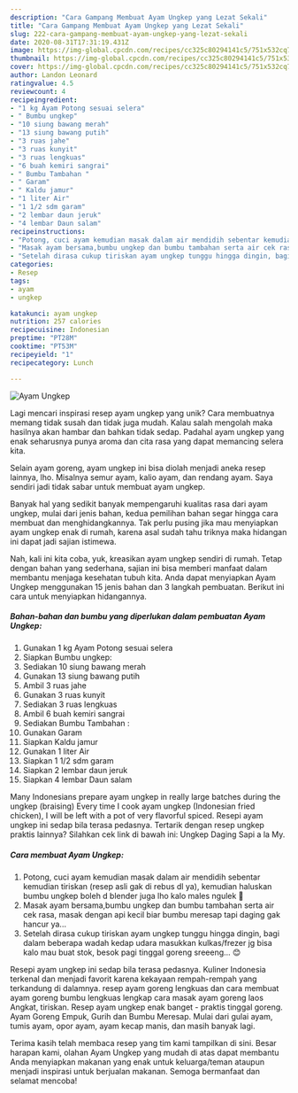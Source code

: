 ```yaml
---
description: "Cara Gampang Membuat Ayam Ungkep yang Lezat Sekali"
title: "Cara Gampang Membuat Ayam Ungkep yang Lezat Sekali"
slug: 222-cara-gampang-membuat-ayam-ungkep-yang-lezat-sekali
date: 2020-08-31T17:31:19.431Z
image: https://img-global.cpcdn.com/recipes/cc325c80294141c5/751x532cq70/ayam-ungkep-foto-resep-utama.jpg
thumbnail: https://img-global.cpcdn.com/recipes/cc325c80294141c5/751x532cq70/ayam-ungkep-foto-resep-utama.jpg
cover: https://img-global.cpcdn.com/recipes/cc325c80294141c5/751x532cq70/ayam-ungkep-foto-resep-utama.jpg
author: Landon Leonard
ratingvalue: 4.5
reviewcount: 4
recipeingredient:
- "1 kg Ayam Potong sesuai selera"
- " Bumbu ungkep"
- "10 siung bawang merah"
- "13 siung bawang putih"
- "3 ruas jahe"
- "3 ruas kunyit"
- "3 ruas lengkuas"
- "6 buah kemiri sangrai"
- " Bumbu Tambahan "
- " Garam"
- " Kaldu jamur"
- "1 liter Air"
- "1 1/2 sdm garam"
- "2 lembar daun jeruk"
- "4 lembar Daun salam"
recipeinstructions:
- "Potong, cuci ayam kemudian masak dalam air mendidih sebentar kemudian tiriskan (resep asli gak di rebus dl ya), kemudian haluskan bumbu ungkep boleh d blender juga lho kalo males ngulek 🤭"
- "Masak ayam bersama,bumbu ungkep dan bumbu tambahan serta air cek rasa, masak dengan api kecil biar bumbu meresap tapi daging gak hancur ya..."
- "Setelah dirasa cukup tiriskan ayam ungkep tunggu hingga dingin, bagi dalam beberapa wadah kedap udara masukkan kulkas/frezer jg bisa kalo mau buat stok, besok pagi tinggal goreng sreeeng... 😊"
categories:
- Resep
tags:
- ayam
- ungkep

katakunci: ayam ungkep 
nutrition: 257 calories
recipecuisine: Indonesian
preptime: "PT28M"
cooktime: "PT53M"
recipeyield: "1"
recipecategory: Lunch

---
```



![Ayam Ungkep](https://img-global.cpcdn.com/recipes/cc325c80294141c5/751x532cq70/ayam-ungkep-foto-resep-utama.jpg)

Lagi mencari inspirasi resep ayam ungkep yang unik? Cara membuatnya memang tidak susah dan tidak juga mudah. Kalau salah mengolah maka hasilnya akan hambar dan bahkan tidak sedap. Padahal ayam ungkep yang enak seharusnya punya aroma dan cita rasa yang dapat memancing selera kita.

Selain ayam goreng, ayam ungkep ini bisa diolah menjadi aneka resep lainnya, lho. Misalnya semur ayam, kalio ayam, dan rendang ayam. Saya sendiri jadi tidak sabar untuk membuat ayam ungkep.

Banyak hal yang sedikit banyak mempengaruhi kualitas rasa dari ayam ungkep, mulai dari jenis bahan, kedua pemilihan bahan segar hingga cara membuat dan menghidangkannya. Tak perlu pusing jika mau menyiapkan ayam ungkep enak di rumah, karena asal sudah tahu triknya maka hidangan ini dapat jadi sajian istimewa.


Nah, kali ini kita coba, yuk, kreasikan ayam ungkep sendiri di rumah. Tetap dengan bahan yang sederhana, sajian ini bisa memberi manfaat dalam membantu menjaga kesehatan tubuh kita. Anda dapat menyiapkan Ayam Ungkep menggunakan 15 jenis bahan dan 3 langkah pembuatan. Berikut ini cara untuk menyiapkan hidangannya.

<!--inarticleads1-->

##### Bahan-bahan dan bumbu yang diperlukan dalam pembuatan Ayam Ungkep:

1. Gunakan 1 kg Ayam Potong sesuai selera
1. Siapkan  Bumbu ungkep:
1. Sediakan 10 siung bawang merah
1. Gunakan 13 siung bawang putih
1. Ambil 3 ruas jahe
1. Gunakan 3 ruas kunyit
1. Sediakan 3 ruas lengkuas
1. Ambil 6 buah kemiri sangrai
1. Sediakan  Bumbu Tambahan :
1. Gunakan  Garam
1. Siapkan  Kaldu jamur
1. Gunakan 1 liter Air
1. Siapkan 1 1/2 sdm garam
1. Siapkan 2 lembar daun jeruk
1. Siapkan 4 lembar Daun salam


Many Indonesians prepare ayam ungkep in really large batches during the ungkep (braising) Every time I cook ayam ungkep (Indonesian fried chicken), I will be left with a pot of very flavorful spiced. Resepi ayam ungkep ini sedap bila terasa pedasnya. Tertarik dengan resep ungkep praktis lainnya? Silahkan cek link di bawah ini: Ungkep Daging Sapi a la My. 

<!--inarticleads2-->

##### Cara membuat Ayam Ungkep:

1. Potong, cuci ayam kemudian masak dalam air mendidih sebentar kemudian tiriskan (resep asli gak di rebus dl ya), kemudian haluskan bumbu ungkep boleh d blender juga lho kalo males ngulek 🤭
1. Masak ayam bersama,bumbu ungkep dan bumbu tambahan serta air cek rasa, masak dengan api kecil biar bumbu meresap tapi daging gak hancur ya...
1. Setelah dirasa cukup tiriskan ayam ungkep tunggu hingga dingin, bagi dalam beberapa wadah kedap udara masukkan kulkas/frezer jg bisa kalo mau buat stok, besok pagi tinggal goreng sreeeng... 😊


Resepi ayam ungkep ini sedap bila terasa pedasnya. Kuliner Indonesia terkenal dan menjadi favorit karena kekayaan rempah-rempah yang terkandung di dalamnya. resep ayam goreng lengkuas dan cara membuat ayam goreng bumbu lengkuas lengkap cara masak ayam goreng laos Angkat, tiriskan. Resep ayam ungkep enak banget - praktis tinggal goreng. Ayam Goreng Empuk, Gurih dan Bumbu Meresap. Mulai dari gulai ayam, tumis ayam, opor ayam, ayam kecap manis, dan masih banyak lagi. 

Terima kasih telah membaca resep yang tim kami tampilkan di sini. Besar harapan kami, olahan Ayam Ungkep yang mudah di atas dapat membantu Anda menyiapkan makanan yang enak untuk keluarga/teman ataupun menjadi inspirasi untuk berjualan makanan. Semoga bermanfaat dan selamat mencoba!
